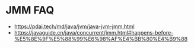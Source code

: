 # JMM FAQ

- https://pdai.tech/md/java/jvm/java-jvm-jmm.html
- https://javaguide.cn/java/concurrent/jmm.html#happens-before-%E5%8E%9F%E5%88%99%E6%98%AF%E4%BB%80%E4%B9%88